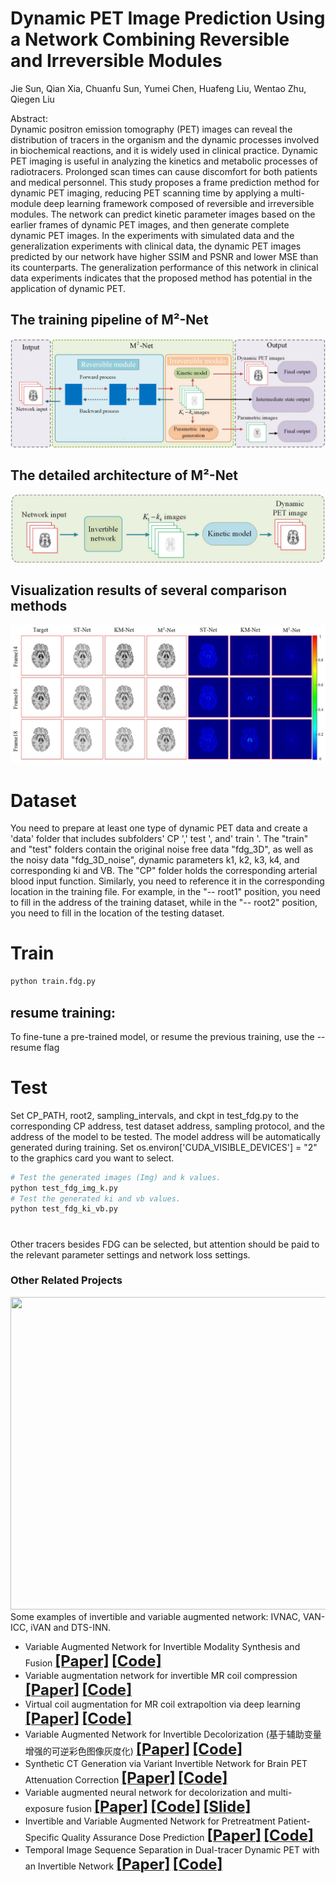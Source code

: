 

# Dynamic PET Image Prediction Using a Network Combining Reversible and Irreversible Modules    
Jie Sun, Qian Xia, Chuanfu Sun, Yumei Chen, Huafeng Liu, Wentao Zhu, Qiegen Liu   

Abstract:      
Dynamic positron emission tomography (PET) images can reveal the distribution of tracers in the organism and the dynamic processes involved in biochemical reactions, and it is widely used in clinical practice. Dynamic PET imaging is useful in analyzing the kinetics and metabolic processes of radiotracers. Prolonged scan times can cause discomfort for both patients and medical personnel. This study proposes a frame prediction method for dynamic PET imaging, reducing PET scanning time by applying a multi-module deep learning framework composed of reversible and irreversible modules. The network can predict kinetic parameter images based on the earlier frames of dynamic PET images, and then generate complete dynamic PET images. In the experiments with simulated data and the generalization experiments with clinical data, the dynamic PET images predicted by our network have higher SSIM and PSNR and lower MSE than its counterparts. The generalization performance of this network in clinical data experiments indicates that the proposed method has potential in the application of dynamic PET.     

## The training pipeline of M²-Net

 ![fig1](https://github.com/yqx7150/MM-Net/blob/main/fig/fig1.jpg)

## The detailed architecture of M²-Net

 ![fig2](https://github.com/yqx7150/MM-Net/blob/main/fig/fig2.jpg)

## Visualization results of several comparison methods

 ![fig5](https://github.com/yqx7150/MM-Net/blob/main/fig/fig5.jpg)


# Dataset

You need to prepare at least one type of dynamic PET data and create a 'data' folder that includes subfolders' CP ',' test ', and' train '. The "train" and "test" folders contain the original noise free data "fdg_3D", as well as the noisy data "fdg_3D_noise", dynamic parameters k1, k2, k3, k4, and corresponding ki and VB. The "CP" folder holds the corresponding arterial blood input function. Similarly, you need to reference it in the corresponding location in the training file. For example, in the "-- root1" position, you need to fill in the address of the training dataset, while in the "-- root2" position, you need to fill in the location of the testing dataset.

#  Train

```python
python train.fdg.py 
```

##  resume training:

To fine-tune a pre-trained model, or resume the previous training, use the --resume flag

# Test

Set CP_PATH, root2, sampling_intervals, and ckpt in test_fdg.py to the corresponding CP address, test dataset address, sampling protocol, and the address of the model to be tested. The model address will be automatically generated during training.
Set os.environ['CUDA_VISIBLE_DEVICES'] = "2" to the graphics card you want to select.

```python
# Test the generated images (Img) and k values.
python test_fdg_img_k.py 
# Test the generated ki and vb values.
python test_fdg_ki_vb.py 
```

# 
Other tracers besides FDG can be selected, but attention should be paid to the relevant parameter settings and network loss settings.

### Other Related Projects
<div align="center"><img src="https://github.com/yqx7150/PET_AC_sCT/blob/main/samples/algorithm-overview.png" width = "800" height = "500"> </div>
 Some examples of invertible and variable augmented network: IVNAC, VAN-ICC, iVAN and DTS-INN.          
           
     
  * Variable Augmented Network for Invertible Modality Synthesis and Fusion  [<font size=5>**[Paper]**</font>](https://ieeexplore.ieee.org/abstract/document/10070774)   [<font size=5>**[Code]**</font>](https://github.com/yqx7150/iVAN)    
 * Variable augmentation network for invertible MR coil compression  [<font size=5>**[Paper]**</font>](https://www.sciencedirect.com/science/article/abs/pii/S0730725X24000225)   [<font size=5>**[Code]**</font>](https://github.com/yqx7150/VAN-ICC)         
 * Virtual coil augmentation for MR coil extrapoltion via deep learning  [<font size=5>**[Paper]**</font>](https://www.sciencedirect.com/science/article/abs/pii/S0730725X22001722)   [<font size=5>**[Code]**</font>](https://github.com/yqx7150/VCA)    
  * Variable Augmented Network for Invertible Decolorization (基于辅助变量增强的可逆彩色图像灰度化)  [<font size=5>**[Paper]**</font>](https://jeit.ac.cn/cn/article/doi/10.11999/JEIT221205?viewType=HTML)   [<font size=5>**[Code]**</font>](https://github.com/yqx7150/VA-IDN)        
  * Synthetic CT Generation via Variant Invertible Network for Brain PET Attenuation Correction  [<font size=5>**[Paper]**</font>](https://ieeexplore.ieee.org/document/10666843)   [<font size=5>**[Code]**</font>](https://github.com/yqx7150/PET_AC_sCT)        
  * Variable augmented neural network for decolorization and multi-exposure fusion [<font size=5>**[Paper]**</font>](https://www.sciencedirect.com/science/article/abs/pii/S1566253517305298)   [<font size=5>**[Code]**</font>](https://github.com/yqx7150/DecolorNet_FusionNet_code)   [<font size=5>**[Slide]**</font>](https://github.com/yqx7150/EDAEPRec/tree/master/Slide)      
  * Invertible and Variable Augmented Network for Pretreatment Patient-Specific Quality Assurance Dose Prediction [<font size=5>**[Paper]**</font>](https://link.springer.com/article/10.1007/s10278-023-00930-w)   [<font size=5>**[Code]**</font>](https://github.com/yqx7150/IVPSQA/)
  * Temporal Image Sequence Separation in Dual-tracer Dynamic PET with an Invertible Network [<font size=5>**[Paper]**</font>](https://ieeexplore.ieee.org/document/10542421)   [<font size=5>**[Code]**</font>](https://github.com/yqx7150/DTS-INN/)

